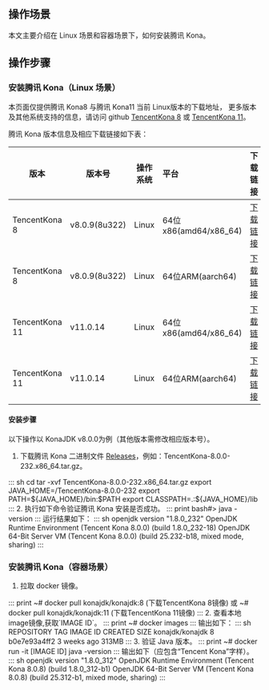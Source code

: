 ## 操作场景
本文主要介绍在 Linux 场景和容器场景下，如何安装腾讯 Kona。


## 操作步骤
### 安装腾讯 Kona（Linux 场景）


本页面仅提供腾讯 Kona8 与腾讯 Kona11 当前 Linux版本的下载地址， 更多版本及其他系统支持的信息，请访问 github  [TencentKona 8](https://github.com/Tencent/TencentKona-8/)  或 [TencentKona 11](https://github.com/Tencent/TencentKona-11/)。

腾讯 Kona 版本信息及相应下载链接如下表：

|版本|版本号|操作系统|平台|下载链接|
|------|----------|------------|:-----|-------------|
|TencentKona 8| v8.0.9(8u322)|Linux|64位x86(amd64/x86_64)|[下载链接](https://github.com/Tencent/TencentKona-8/releases/download/8.0.9-GA/TencentKona8.0.9.b1_jdk_linux-x86_64_8u322.tar.gz)|
|TencentKona 8| v8.0.9(8u322)|Linux|64位ARM(aarch64)|[下载链接](https://github.com/Tencent/TencentKona-8/releases/download/8.0.9-GA/TencentKona8.0.9.b1_jdk_linux-aarch64_8u322.tar.gz)|
|TencentKona 11| v11.0.14|Linux|64位x86(amd64/x86_64)|[下载链接](https://github.com/Tencent/TencentKona-11/releases/download/kona11.0.14/TencentKona-11.0.14.b1-jdk_linux-x86_64.tar.gz)|
|TencentKona 11| v11.0.14|Linux|64位ARM(aarch64)|[下载链接](https://github.com/Tencent/TencentKona-11/releases/download/kona11.0.14/TencentKona-11.0.14.b1-jdk_linux-aarch64.tar.gz)|

#### 安装步骤
以下操作以 KonaJDK v8.0.0为例（其他版本需修改相应版本号）。

1. 下载腾讯 Kona 二进制文件 [Releases](https://github.com/Tencent/TencentKona-8/releases)，例如：TencentKona-8.0.0-232.x86_64.tar.gz。
<dx-codeblock>
:::  sh
   cd <Install_Path>
   tar -xvf TencentKona-8.0.0-232.x86_64.tar.gz
   export JAVA_HOME=<Install_Path>/TencentKona-8.0.0-232
   export PATH=${JAVA_HOME}/bin:$PATH
   export CLASSPATH=.:${JAVA_HOME}/lib
:::
</dx-codeblock>
2. 执行如下命令验证腾讯 Kona 安装是否成功。
<dx-codeblock>
:::  print
   bash#> java -version
:::
</dx-codeblock>
   运行结果如下：
<dx-codeblock>
:::  sh
   openjdk version "1.8.0_232"
   OpenJDK Runtime Environment (Tencent Kona 8.0.0) (build 1.8.0_232-18)
   OpenJDK 64-Bit Server VM (Tencent Kona 8.0.0) (build 25.232-b18, mixed mode, sharing)
:::
</dx-codeblock>


### 安装腾讯 Kona（容器场景）

1. 拉取 docker 镜像。
<dx-codeblock>
:::  print
	~# docker pull konajdk/konajdk:8 (下载TencentKona 8镜像)
	或
	~# docker pull konajdk/konajdk:11 (下载TencentKona 11镜像)
:::
</dx-codeblock>
2. 查看本地image镜像,获取`IMAGE ID`。
<dx-codeblock>
:::  print
	~# docker images
:::
</dx-codeblock>
	输出如下：
<dx-codeblock>
:::  sh
	REPOSITORY          TAG                 IMAGE ID            CREATED             SIZE
	konajdk/konajdk      8              b0e7e93a4ff2        3 weeks ago         313MB
:::
</dx-codeblock>
3. 验证 Java 版本。
<dx-codeblock>
:::  print
	~# docker run -it [IMAGE ID] java -version
:::
</dx-codeblock>
	输出如下（应包含“Tencent Kona”字样）。
<dx-codeblock>
:::  sh
	openjdk version "1.8.0_312"
	OpenJDK Runtime Environment (Tencent Kona 8.0.8) (build 1.8.0_312-b1)
	OpenJDK 64-Bit Server VM (Tencent Kona 8.0.8) (build 25.312-b1, mixed mode, sharing)
:::
</dx-codeblock>



